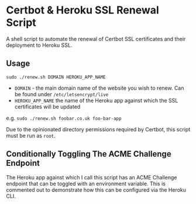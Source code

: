 # Certbot & Heroku SSL Renewal Script

A shell script to automate the renewal of Certbot SSL certificates and their deployment to Heroku SSL.

## Usage

`sudo ./renew.sh DOMAIN HEROKU_APP_NAME`

* `DOMAIN` - the main domain name of the website you wish to renew. Can be found under `/etc/letsencrypt/live`
* `HEROKU_APP_NAME` the name of the Heroku app against which the SSL certificates will be updated

e.g. `sudo ./renew.sh foobar.co.uk foo-bar-app`

Due to the opinionated directory permissions required by Certbot, this script must be run as `root`.


## Conditionally Toggling The ACME Challenge Endpoint

The Heroku app against which I call this script has an ACME Challenge endpoint that can be toggled with an environment variable. This is commented out to demonstrate how this can be configured via the Heroku CLI.
